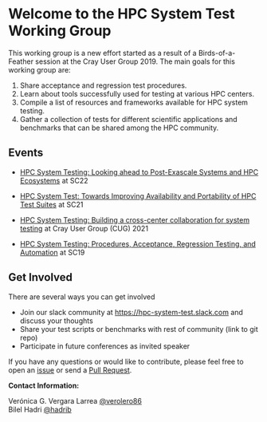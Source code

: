 # Welcome to the HPC System Test Working Group

This working group is a new effort started as a result of a Birds-of-a-Feather session at the Cray User Group 2019. The main goals for this working group are:
1. Share acceptance and regression test procedures.
1. Learn about tools successfully used for testing at various HPC centers.
1. Compile a list of resources and frameworks available for HPC system testing.
1. Gather a collection of tests for different scientific applications and benchmarks that can be shared among the HPC community.

## Events

- [HPC System Testing: Looking ahead to Post-Exascale Systems and HPC Ecosystems](https://olcf.github.io/hpc-system-test-wg/events/sc22bof) at SC22

- [HPC System Test: Towards Improving Availability and Portability of HPC Test Suites](https://olcf.github.io/hpc-system-test-wg/events/sc21bof) at SC21

- [HPC System Testing: Building a cross-center collaboration for system testing](https://olcf.github.io/hpc-system-test-wg/events/cug2021bof) at Cray User Group (CUG) 2021

- [HPC System Testing: Procedures, Acceptance, Regression Testing, and Automation](https://olcf.github.io/hpc-system-test-wg/events/sc19bof.html) at SC19

## Get Involved

There are several ways you can get involved

 - Join our slack community at https://hpc-system-test.slack.com and discuss your thoughts
 - Share your test scripts or benchmarks with rest of community (link to git repo)
 - Participate in future conferences as invited speaker

If you have any questions or would like to contribute, please feel free to open an [issue](https://github.com/olcf/hpc-system-test-wg/issues) or send a 
[Pull Request](https://github.com/olcf/hpc-system-test-wg/pulls).


**Contact Information:** 

Verónica G. Vergara Larrea [@verolero86](https://github.com/verolero86)  
Bilel Hadri [@hadrib](https://github.com/hadrib)
